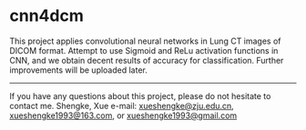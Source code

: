 # cnn4dcm
This project applies convolutional neural networks in Lung CT images of DICOM format.
Attempt to use Sigmoid and ReLu activation functions in CNN, and we obtain decent results of accuracy for classification.
Further improvements will be uploaded later.

--------------
If you have any questions about this project, please do not hesitate to contact me.
Shengke, Xue
e-mail: xueshengke@zju.edu.cn, xueshengke1993@163.com, or xueshengke1993@gmail.com
